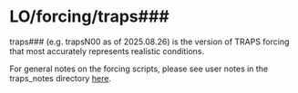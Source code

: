 # LO/forcing/traps###

traps### (e.g. trapsN00 as of 2025.08.26) is the version of TRAPS forcing that most accurately represents realistic conditions.

For general notes on the forcing scripts, please see user notes in the traps_notes directory [here](https://github.com/parkermac/LO/tree/main/traps_notes/forcing_notes).